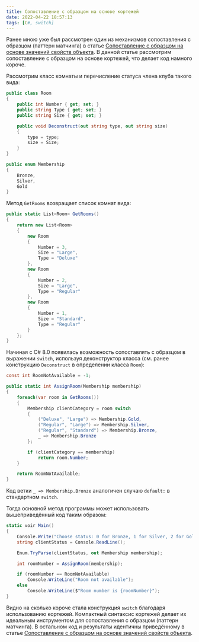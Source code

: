 ```yaml
---
title: Сопоставление с образцом на основе кортежей
date: 2022-04-22 18:57:13
tags: [C#, switch]
---
```


Ранее мною уже был рассмотрен один из механизмов сопоставления с образцом (паттерн матчинга) в статье [Сопоставление с образцом на основе значений свойств объекта](https://ostart.github.io/2022/03/17/switch-by-property-values/). В данной статье рассмотрим сопоставление с образцом на основе кортежей, что делает код намного короче.

Рассмотрим класс комнаты и перечисление статуса члена клуба такого вида:

``` csharp
public class Room
{
    public int Number { get; set; }
    public string Type { get; set; }
    public string Size { get; set; }

    public void Deconstruct(out string type, out string size)
    {
        type = type;
        size = Size;
    }
}

public enum Membership
{
    Bronze,
    Silver,
    Gold
}
```

Метод ```GetRooms``` возвращает список комнат вида:

``` csharp
public static List<Room> GetRooms()
{
    return new List<Room>
    {
        new Room
        {
            Number = 3,
            Size = "Large",
            Type = "Deluxe"
        },
        new Room
        {
            Number = 2,
            Size = "Large",
            Type = "Regular"
        },
        new Room
        {
            Number = 1,
            Size = "Standard",
            Type = "Regular"
        }
    };
}
```

Начиная с C# 8.0 появилась возможность сопоставлять с образцом в выражении ```switch```, используя деконструктор класса (см. ранее конструкцию ```Deconstruct``` в определении класса ```Room```):

``` csharp
const int RoomNotAvailable = -1;

public static int AssignRoom(Membership membership)
{
    foreach(var room in GetRooms())
    {
        Membership clientCategory = room switch
        {
            ("Deluxe", "Large") => Membership.Gold,
            ("Regular", "Large") => Membership.Silver,
            ("Regular", "Standard") => Membership.Bronze,
            _ => Membership.Bronze
        };

        if (clientCategory == membership)
            return room.Number;
    }

    return RoomNotAvailable;
}
```

Код ветки ```_ => Membership.Bronze``` аналогичен случаю ```default:``` в стандартном ```switch```.

Тогда основной метод программы может использовать вышеприведённый код таким образом:

``` csharp
static voir Main()
{
    Console.Write("Choose status: 0 for Bronze, 1 for Silver, 2 for Gold");
    string clientStatus = Console.ReadLine();

    Enum.TryParse(clientStatus, out Membership membership);

    int roomNumber = AssignRoom(membership);

    if (roomNumber == RoomNotAvailable)
        Console.WriteLine("Room not available");
    else
        Console.WriteLine($"Room number is {roomNumber}");
}
```

Видно на сколько короче стала конструкция ```switch``` благодаря использованию кортежей. Компактный синтаксис кортежей делает их идеальным инструментом для сопоставления с образцом (паттерн матчинга). В остальном код и результаты идентичны приведённому в статье [Сопоставление с образцом на основе значений свойств объекта](https://ostart.github.io/2022/03/17/switch-by-property-values/).